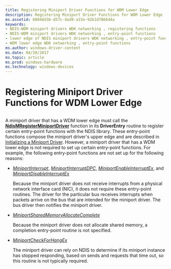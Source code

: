 ```yaml
---
title: Registering Miniport Driver Functions for WDM Lower Edge
description: Registering Miniport Driver Functions for WDM Lower Edge
ms.assetid: 68048d36-d57c-4ad9-a15e-92b1d7866d4a
keywords:
- NDIS-WDM miniport drivers WDK networking , registering functions
- NDIS-WDM miniport drivers WDK networking , entry-point functions
- lower edge of NDIS miniport drivers WDK networking , entry-point functions
- WDM lower edge WDK networking , entry-point functions
ms.author: windows-driver-content
ms.date: 04/20/2017
ms.topic: article
ms.prod: windows-hardware
ms.technology: windows-devices
---
```


# Registering Miniport Driver Functions for WDM Lower Edge


## <a href="" id="ddk-registering-miniport-driver-functions-for-wdm-lower-edge-ng"></a>


A miniport driver that has a WDM lower edge must call the [**NdisMRegisterMiniportDriver**](https://msdn.microsoft.com/library/windows/hardware/ff563654) function in its **DriverEntry** routine to register certain entry-point functions with the NDIS library. These entry-point functions compose the miniport driver's upper edge and are described in [Initializing a Miniport Driver](initializing-a-miniport-driver.md). However, a miniport driver that has a WDM lower edge is not required to set up certain entry-point functions. For example, the following entry-point functions are not set up for the following reasons:

-   [*MiniportInterrupt*](https://msdn.microsoft.com/library/windows/hardware/ff559395), [*MiniportInterruptDPC*](https://msdn.microsoft.com/library/windows/hardware/ff559398), [*MiniportEnableInterruptEx*](https://msdn.microsoft.com/library/windows/hardware/ff559380), and [*MiniportDisableInterruptEx*](https://msdn.microsoft.com/library/windows/hardware/ff559375)

    Because the miniport driver does not receive interrupts from a physical network interface card (NIC), it does not require these entry-point routines. The driver for the particular bus receives interrupts when packets arrive on the bus that are intended for the miniport driver. The bus driver then notifies the miniport driver.

-   [*MiniportSharedMemoryAllocateComplete*](https://msdn.microsoft.com/library/windows/hardware/ff559446)

    Because the miniport driver does not allocate shared memory, a completion entry-point routine is not specified.

-   [*MiniportCheckForHangEx*](https://msdn.microsoft.com/library/windows/hardware/ff559346)

    The miniport driver can rely on NDIS to determine if its miniport instance has stopped responding, based on sends and requests that time out, so this routine is not typically required.

 

 





